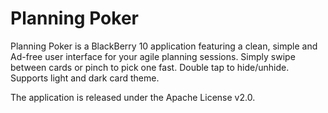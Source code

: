 Planning Poker
==============

Planning Poker is a BlackBerry 10 application featuring a clean, simple and
Ad-free user interface for your agile planning sessions. Simply swipe between
cards or pinch to pick one fast. Double tap to hide/unhide. Supports light and
dark card theme.

The application is released under the Apache License v2.0.

